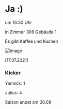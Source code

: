 
# Ja :)

um 16:30 Uhr

in Zimmer 306 Gebäude 1

Es gibt Kaffee und Kuchen

![image](https://user-images.githubusercontent.com/73311547/125851712-3934142d-7930-4613-8163-7ba796f7bffd.png)

[17.07.2021]


### Kicker

Yannick: 1

Julius:  4

Saison endet am 30.09
